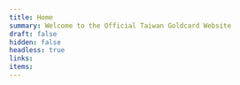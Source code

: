 ```yaml
---
title: Home
summary: Welcome to the Official Taiwan Goldcard Website
draft: false
hidden: false
headless: true
links:
items:
---
```

